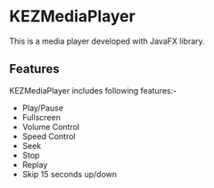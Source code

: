 # KEZMediaPlayer
This is a media player developed with JavaFX library.

## Features
KEZMediaPlayer includes following features:-

* Play/Pause
* Fullscreen
* Volume Control
* Speed Control
* Seek 
* Stop
* Replay
* Skip 15 seconds up/down

